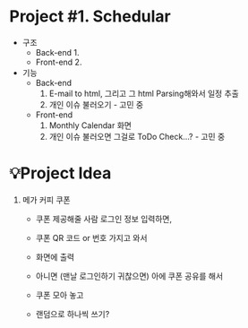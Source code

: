 # Project #1. Schedular

- 구조
  - Back-end
    1. 
  - Front-end
    2. 
- 기능 
  - Back-end
    1. E-mail to html, 그리고 그 html Parsing해와서 일정 추출
    2. 개인 이슈 불러오기 - 고민 중
  - Front-end
    1. Monthly Calendar 화면
    2. 개인 이슈 불러오면 그걸로 ToDo Check...? - 고민 중



# 💡Project Idea

1. 메가 커피 쿠폰

   - 쿠폰 제공해줄 사람 로그인 정보 입력하면,

   - 쿠폰 QR 코드 or 번호 가지고 와서

   - 화면에 출력

     

   - 아니면 (맨날 로그인하기 귀찮으면) 아에 쿠폰 공유를 해서

   - 쿠폰 모아 놓고

   - 랜덤으로 하나씩 쓰기?

